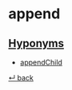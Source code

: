 append
======

[Hyponyms][]
------
* [appendChild](/A/appendChild.md)

[↵ back](README.md)


[hyponyms]:  https://en.wiktionary.org/wiki/hyponym
    "words that are more specific than a given word"
